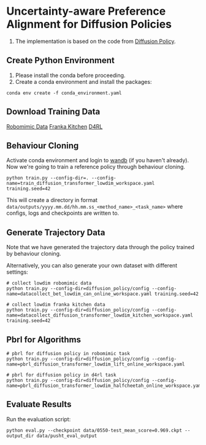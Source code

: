 # Uncertainty-aware Preference Alignment for Diffusion Policies

1. The implementation is based on the code from [Diffusion Policy](https://github.com/real-stanford/diffusion_policy).

## Create Python Environment 
1. Please install the conda before proceeding.
2. Create a conda environment and install the packages:
   
```
conda env create -f conda_environment.yaml
```


## Download Training Data
[Robomimic Data](https://robomimic.github.io/docs/datasets/robomimic_v0.1.html)
[Franka Kitchen](https://github.com/google-research/relay-policy-learning/raw/refs/heads/master/kitchen_demos_multitask.zip?download=)
[D4RL](https://sites.google.com/view/d4rl-anonymous/)

## Behaviour Cloning
Activate conda environment and login to [wandb](https://wandb.ai) (if you haven't already).
Now we're going to train a reference policy through behaviour cloning.
```console
python train.py --config-dir=. --config-name=train_diffusion_transformer_lowdim_workspace.yaml training.seed=42
```
This will create a directory in format `data/outputs/yyyy.mm.dd/hh.mm.ss_<method_name>_<task_name>` where configs, logs and checkpoints are written to.
## Generate Trajectory Data
Note that we have generated the trajectory data through the policy trained by behaviour cloning.

Alternatively, you can also generate your own dataset with different settings:
```
# collect lowdim robomimic data
python train.py --config-dir=diffusion_policy/config --config-name=datacollect_bet_lowdim_can_online_workspace.yaml training.seed=42

# collect lowdim franka kitchen data
python train.py --config-dir=diffusion_policy/config --config-name=datacollect_diffusion_transformer_lowdim_kitchen_workspace.yaml training.seed=42
```

## Pbrl for Algorithms

```
# pbrl for diffusion policy in robomimic task
python train.py --config-dir=diffusion_policy/config --config-name=pbrl_diffusion_transformer_lowdim_lift_online_workspace.yaml

# pbrl for diffusion policy in d4rl task
python train.py --config-dir=diffusion_policy/config --config-name=pbrl_diffusion_transformer_lowdim_halfcheetah_online_workspace.yaml
```

## Evaluate Results
Run the evaluation script:
```console
python eval.py --checkpoint data/0550-test_mean_score=0.969.ckpt --output_dir data/pusht_eval_output
```

